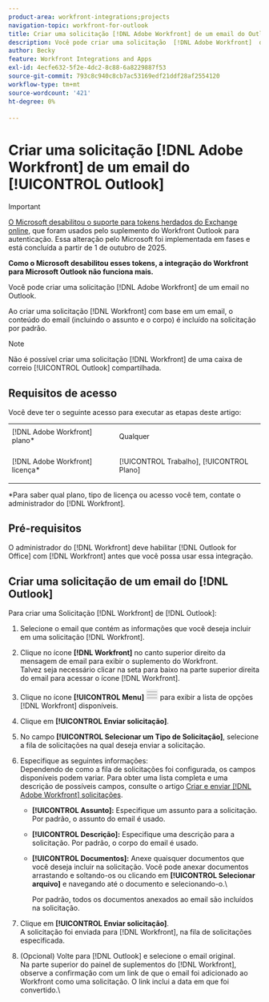 ```yaml
---
product-area: workfront-integrations;projects
navigation-topic: workfront-for-outlook
title: Criar uma solicitação [!DNL Adobe Workfront] de um email do Outlook
description: Você pode criar uma solicitação  [!DNL Adobe Workfront]  de um email no Outlook.
author: Becky
feature: Workfront Integrations and Apps
exl-id: 4ecfe632-5f2e-4dc2-8c88-6a8229887f53
source-git-commit: 793c8c940c8cb7ac53169edf21ddf28af2554120
workflow-type: tm+mt
source-wordcount: '421'
ht-degree: 0%

---
```


# Criar uma solicitação [!DNL Adobe Workfront] de um email do [!UICONTROL Outlook]



>[!IMPORTANT]
>
>[O Microsoft desabilitou o suporte para tokens herdados do Exchange online](https://learn.microsoft.com/en-us/office/dev/add-ins/outlook/faq-nested-app-auth-outlook-legacy-tokens), que foram usados pelo suplemento do Workfront Outlook para autenticação. Essa alteração pelo Microsoft foi implementada em fases e está concluída a partir de 1 de outubro de 2025.
>
>**Como o Microsoft desabilitou esses tokens, a integração do Workfront para Microsoft Outlook não funciona mais.**

Você pode criar uma solicitação [!DNL Adobe Workfront] de um email no Outlook.

Ao criar uma solicitação [!DNL Workfront] com base em um email, o conteúdo do email (incluindo o assunto e o corpo) é incluído na solicitação por padrão.

>[!NOTE]
>
>Não é possível criar uma solicitação [!DNL Workfront] de uma caixa de correio [!UICONTROL Outlook] compartilhada.

## Requisitos de acesso

Você deve ter o seguinte acesso para executar as etapas deste artigo:

<table style="table-layout:auto"> 
 <col> 
 <col> 
 <tbody> 
  <tr> 
   <td role="rowheader">[!DNL Adobe Workfront] plano*</td> 
   <td> <p>Qualquer</p> </td> 
  </tr> 
  <tr> 
   <td role="rowheader">[!DNL Adobe Workfront] licença*</td> 
   <td> <p>[!UICONTROL Trabalho], [!UICONTROL Plano]</p> </td> 
  </tr> 
 </tbody> 
</table>

&#42;Para saber qual plano, tipo de licença ou acesso você tem, contate o administrador do [!DNL Workfront].

## Pré-requisitos

O administrador do [!DNL Workfront] deve habilitar [!DNL Outlook for Office] com [!DNL Workfront] antes que você possa usar essa integração.

## Criar uma solicitação de um email do [!DNL Outlook]

Para criar uma Solicitação [!DNL Workfront] de [!DNL Outlook]:

1. Selecione o email que contém as informações que você deseja incluir em uma solicitação [!DNL Workfront].
1. Clique no ícone **[!DNL Workfront]** no canto superior direito da mensagem de email para exibir o suplemento do Workfront.\
   Talvez seja necessário clicar na seta para baixo na parte superior direita do email para acessar o ícone [!DNL Workfront].

1. Clique no ícone **[!UICONTROL Menu]** ![o365_addin_menu2_icon.png](assets/o365-addin-menu2-icon.png) para exibir a lista de opções [!DNL Workfront] disponíveis.

1. Clique em **[!UICONTROL Enviar solicitação]**.
1. No campo **[!UICONTROL Selecionar um Tipo de Solicitação]**, selecione a fila de solicitações na qual deseja enviar a solicitação.

1. Especifique as seguintes informações:\
   Dependendo de como a fila de solicitações foi configurada, os campos disponíveis podem variar. Para obter uma lista completa e uma descrição de possíveis campos, consulte o artigo [Criar e enviar [!DNL Adobe Workfront] solicitações](../../manage-work/requests/create-requests/create-submit-requests.md).

   * **[!UICONTROL Assunto]:** Especifique um assunto para a solicitação. Por padrão, o assunto do email é usado.
   * **[!UICONTROL Descrição]:** Especifique uma descrição para a solicitação. Por padrão, o corpo do email é usado.
   * **[!UICONTROL Documentos]:** Anexe quaisquer documentos que você deseja incluir na solicitação. Você pode anexar documentos arrastando e soltando-os ou clicando em **[!UICONTROL Selecionar arquivo]** e navegando até o documento e selecionando-o.\

     Por padrão, todos os documentos anexados ao email são incluídos na solicitação.

1. Clique em **[!UICONTROL Enviar solicitação]**.\
   A solicitação foi enviada para [!DNL Workfront], na fila de solicitações especificada.

1. (Opcional) Volte para [!DNL Outlook] e selecione o email original.\
   Na parte superior do painel de suplementos do [!DNL Workfront], observe a confirmação com um link de que o email foi adicionado ao Workfront como uma solicitação. O link inclui a data em que foi convertido.\
